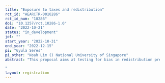 ```yaml
---
title: "Exposure to taxes and redistribution"
rct_id: "AEARCTR-0010286"
rct_id_num: "10286"
doi: "10.1257/rct.10286-1.0"
date: "2022-10-21"
status: "in_development"
jel: ""
start_year: "2022-10-31"
end_year: "2022-12-15"
pi: "Gyula Seres"
pi_other: "Noah Lim () National University of Singapore"
abstract: "This proposal aims at testing for bias in redistribution preferences. Using a laboratory labor market experiment, we can test whether preferences are influenced by experience with taxes and redistribution. The support for taxes is low and decreasing worldwide. Moreover, the top tax rates dropped substantially since the 80s, signaling a reference for a lower redistribution rate. This contradicts survey experiments that either show indifference toward income inequality or that rising inequality increases the claimed support for redistribution. Using an incentive-compatible voting mechanism on the level of taxes and redistribution, we use a laboratory experiment can identify the effect of changes in an individual's role (net payer or receiver) on their preferences about redistribution.
"
layout: registration
---
```


